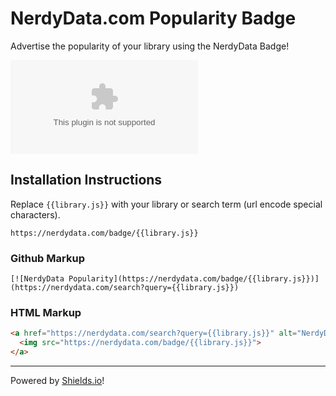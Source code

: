 # NerdyData.com Popularity Badge

Advertise the popularity of your library using the NerdyData Badge!

[![NerdyData Popularity](https://nerdydata.com/badge/cdn.optimizely.com)](https://nerdydata.com/search?query=cdn.optimizely.com)

## Installation Instructions

Replace `{{library.js}}` with your library or search term (url encode special characters).

`https://nerdydata.com/badge/{{library.js}}`

### Github Markup

```
[![NerdyData Popularity](https://nerdydata.com/badge/{{library.js}})](https://nerdydata.com/search?query={{library.js}})
```

### HTML Markup

```html
<a href="https://nerdydata.com/search?query={{library.js}}" alt="NerdyData Badge">
  <img src="https://nerdydata.com/badge/{{library.js}}">
</a>
```


----

Powered by [Shields.io](http://shields.io/)!

